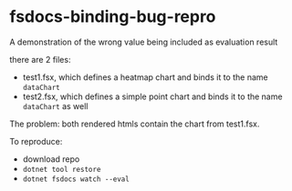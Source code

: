 # fsdocs-binding-bug-repro
A demonstration of the wrong value being included as evaluation result

there are 2 files:
- test1.fsx, which defines a heatmap chart and binds it to the name `dataChart`
- test2.fsx, which defines a simple point chart and binds it to the name `dataChart` as well

The problem: both rendered htmls contain the chart from test1.fsx.

To reproduce:

- download repo
- `dotnet tool restore`
- `dotnet fsdocs watch --eval`